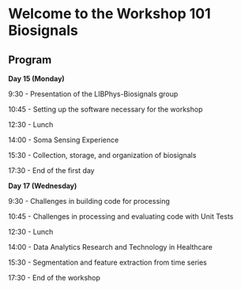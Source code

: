 # Welcome to the Workshop 101 Biosignals

## Program

**Day 15 (Monday)**

9:30 - Presentation of the LIBPhys-Biosignals group

10:45 - Setting up the software necessary for the workshop

12:30 - Lunch

14:00 - Soma Sensing Experience

15:30 - Collection, storage, and organization of biosignals

17:30 - End of the first day



**Day 17 (Wednesday)**

9:30 - Challenges in building code for processing

10:45 - Challenges in processing and evaluating code with Unit Tests

12:30 - Lunch

14:00 - Data Analytics Research and Technology in Healthcare

15:30 - Segmentation and feature extraction from time series

17:30 - End of the workshop
